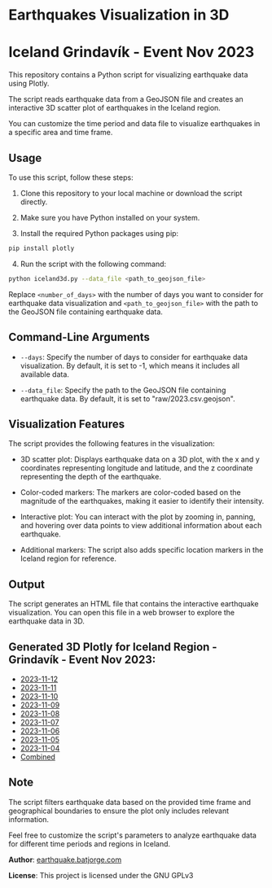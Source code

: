 # Earthquakes Visualization in 3D

# Iceland Grindavík - Event Nov 2023

This repository contains a Python script for visualizing earthquake data using Plotly.

The script reads earthquake data from a GeoJSON file and creates an interactive 3D scatter plot of earthquakes in the Iceland region.

You can customize the time period and data file to visualize earthquakes in a specific area and time frame.

## Usage

To use this script, follow these steps:

1. Clone this repository to your local machine or download the script directly.

2. Make sure you have Python installed on your system.

3. Install the required Python packages using pip:

```bash
pip install plotly
```

4. Run the script with the following command:

```bash
python iceland3d.py --data_file <path_to_geojson_file>
```

Replace `<number_of_days>` with the number of days you want to consider for earthquake data visualization and `<path_to_geojson_file>` with the path to the GeoJSON file containing earthquake data.

## Command-Line Arguments

- `--days`: Specify the number of days to consider for earthquake data visualization. By default, it is set to -1, which means it includes all available data.

- `--data_file`: Specify the path to the GeoJSON file containing earthquake data. By default, it is set to "raw/2023.csv.geojson".

## Visualization Features

The script provides the following features in the visualization:

- 3D scatter plot: Displays earthquake data on a 3D plot, with the x and y coordinates representing longitude and latitude, and the z coordinate representing the depth of the earthquake.

- Color-coded markers: The markers are color-coded based on the magnitude of the earthquakes, making it easier to identify their intensity.

- Interactive plot: You can interact with the plot by zooming in, panning, and hovering over data points to view additional information about each earthquake.

- Additional markers: The script also adds specific location markers in the Iceland region for reference.

## Output

The script generates an HTML file that contains the interactive earthquake visualization. You can open this file in a web browser to explore the earthquake data in 3D.

## Generated 3D Plotly for Iceland Region - Grindavík - Event Nov 2023:

- [2023-11-12](https://earthquake.batjorge.com/iceland/grindavik/2023-11-12.csv.geojson.html)
- [2023-11-11](https://earthquake.batjorge.com/iceland/grindavik/2023-11-11.csv.geojson.html)
- [2023-11-10](https://earthquake.batjorge.com/iceland/grindavik/2023-11-10.csv.geojson.html)
- [2023-11-09](https://earthquake.batjorge.com/iceland/grindavik/2023-11-09.csv.geojson.html)
- [2023-11-08](https://earthquake.batjorge.com/iceland/grindavik/2023-11-08.csv.geojson.html)
- [2023-11-07](https://earthquake.batjorge.com/iceland/grindavik/2023-11-07.csv.geojson.html)
- [2023-11-06](https://earthquake.batjorge.com/iceland/grindavik/2023-11-06.csv.geojson.html)
- [2023-11-05](https://earthquake.batjorge.com/iceland/grindavik/2023-11-05.csv.geojson.html)
- [2023-11-04](https://earthquake.batjorge.com/iceland/grindavik/2023-11-04.csv.geojson.html)
- [Combined](https://earthquake.batjorge.com/iceland/grindavik/2023.csv.geojson.html)

## Note

The script filters earthquake data based on the provided time frame and geographical boundaries to ensure the plot only includes relevant information.

Feel free to customize the script's parameters to analyze earthquake data for different time periods and regions in Iceland.

**Author**: [earthquake.batjorge.com](https://earthquake.batjorge.com)

**License**: This project is licensed under the GNU GPLv3
